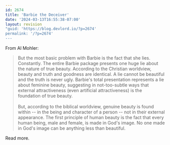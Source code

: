 ```yaml
---
id: 2674
title: 'Barbie the Deceiver'
date: '2024-03-13T16:55:38-07:00'
layout: revision
"guid: 'https://blog.devlord.io/?p=2674'
permalink: '/?p=2674'
---
```


From Al Mohler:<blockquote>But the most basic problem with Barbie is the fact that she lies.  Constantly.  The entire Barbie package presents one huge lie about the nature of true beauty.  According to the Christian worldview, beauty and truth and goodness are identical.  A lie cannot be beautiful and the truth is never ugly.  Barbie's total presentation represents a lie about feminine beauty, suggesting in not-too-subtle ways that external attractiveness (even artificial attractiveness) is the foundation of true beauty.<br /><br />But, according to the biblical worldview, genuine beauty is found within -- in the being and character of a person -- not in their external appearance.  The first principle of human beauty is the fact that every human being, male and female, is made in God's image.  No one made in God's image can be anything less than beautiful.</blockquote>Read more.<div class="blogger-post-footer"></div>